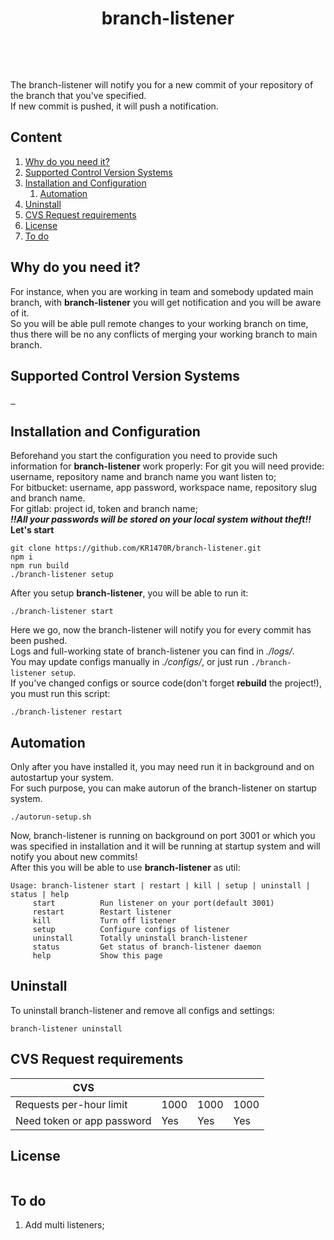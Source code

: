 


<p align="center">
	<strong>
		<h1 align="center">branch-listener</h1>
	</strong>
</p>
<p align="center">
  <a aria-label="branch-listener version"
    <img alt="" src="https://badgen.net/badge/branch-listener/6.0.7/grey">
  </a>
  <a aria-label="Node.js version">
    <img alt="" src="https://badgen.net/badge/node/>=18/green">
  </a>
  <a aria-label="NPM version">
    <img alt="" src="https://badgen.net/badge/npm/>=8.17/purple">
  </a>
  <a aria-label="Typescript version">
    <img alt="" src="https://badgen.net/badge/typescript/>=4/blue">
  </a>
</p>
<p align="center">
	<a aria-label="Axios version">
	    <img alt="" src="https://badgen.net/badge/axios/>=4/pink">
	  </a>
	  <a aria-label="Express version">
	    <img alt="" src="https://badgen.net/badge/express/>=4.18/red">
	  </a>
	    <a aria-label="Zsh/bash">
	    <img alt="" src="https://badgen.net/badge/bash/zsh/black">
	  </a>
	  </a>
	    <a aria-label="Linux">
	    <img alt="" src="https://badgen.net/badge/linux/any//yellow">
	  </a>
  </p>

The branch-listener will notify you for a new commit of your repository of the branch that you've specified.\
If new commit is pushed, it will push a notification.

## Content

1. [Why do you need it? ][1]
2. [Supported Control Version Systems][2]
3. [Installation and Configuration][3]
    1) [Automation][3.1]
4. [Uninstall][4]
5. [CVS Request requirements][5]
6. [License][6]
7. [To do][7]

## Why do you need it?
For instance, when you are working in team and somebody updated main branch, with **branch-listener** you will get notification and you will be aware of it.\
So you will be able pull remote changes to your working branch on time, thus there will be no any conflicts of merging your working branch to main branch.
## Supported Control Version Systems
<a href="https://github.com">
  <img alt="" src="https://img.shields.io/badge/github-%23121011.svg?style=for-the-badge&logo=github&logoColor=white">
</a><a href="https://bitbucket.org">
  <img alt="" src="https://img.shields.io/badge/bitbucket-%230047B3.svg?style=for-the-badge&logo=bitbucket&logoColor=white">
</a><a href="https://gitlab.com">
  <img alt="" src="https://img.shields.io/badge/gitlab-%23181717.svg?style=for-the-badge&logo=gitlab&logoColor=white">
</a>


## Installation and Configuration
Beforehand you start the configuration you need to provide such information for **branch-listener** work properly:
For git you will need provide: username, repository name and branch name you want listen to;\
For bitbucket: username, app password, workspace name, repository slug and branch name.\
For gitlab: project id, token and branch name;\
***‼️All your passwords will be stored on your local system without theft‼️***\
 **Let's start**
 
    git clone https://github.com/KR1470R/branch-listener.git
    npm i
    npm run build
    ./branch-listener setup
After you setup **branch-listener**, you will be able to run it:

    ./branch-listener start
Here we go, now the branch-listener will notify you for every commit has been pushed.\
Logs and full-working state of branch-listener you can find in *./logs/*.\
You may update configs manually in *./configs/*, or just run `./branch-listener setup`.\
If you've changed configs or source code(don't forget **rebuild** the project!), you must run this script:

    ./branch-listener restart

## Automation
Only after you have installed it, you may need run it in background and on autostartup your system.\
For such purpose, you can make autorun of the branch-listener on startup system.

    ./autorun-setup.sh
Now, branch-listener is running on background on port 3001 or which you was specified in installation and it will be running at startup system and will notify you about new commits!\
After this you will be able to use **branch-listener** as util:

    Usage: branch-listener start | restart | kill | setup | uninstall | status | help
         start          Run listener on your port(default 3001)
         restart        Restart listener
         kill           Turn off listener
         setup          Configure configs of listener
         uninstall      Totally uninstall branch-listener
         status         Get status of branch-listener daemon
         help           Show this page

## Uninstall
To uninstall branch-listener and remove all configs and settings: 

    branch-listener uninstall

## CVS Request requirements
| CVS | <img alt="" src="https://img.shields.io/badge/github-%23121011.svg?style=for-the-badge&logo=github&logoColor=white">	| <img alt="" src="https://img.shields.io/badge/bitbucket-%230047B3.svg?style=for-the-badge&logo=bitbucket&logoColor=white"> | <img alt="" src="https://img.shields.io/badge/gitlab-%23181717.svg?style=for-the-badge&logo=gitlab&logoColor=white"> |
|----------------------------|-------|-------|-------|
| Requests per-hour limit    | 1000  | 1000  | 1000  |
| Need token or app password | Yes   | Yes   | Yes   |
## License
<img alt="" src="https://camo.githubusercontent.com/982edb824038d4ed388cf47101d10d06c1e9e5cc2b23b32a15ead6185e35430e/68747470733a2f2f7777772e676e752e6f72672f67726170686963732f67706c76332d6f722d6c617465722e706e67">

## To do
 1. Add multi listeners;

[1]:https://github.com/KR1470R/branch-listener#why-do-you-need-it
[2]:https://github.com/KR1470R/branch-listener#supported-control-version-systems
[3]:https://github.com/KR1470R/branch-listener#installation-and-configuration
[3.1]:https://github.com/KR1470R/branch-listener#automation
[4]:https://github.com/KR1470R/branch-listener#uninstall
[5]:https://github.com/KR1470R/branch-listener#cvs-request-requirements
[6]:https://github.com/KR1470R/branch-listener#license
[7]:https://github.com/KR1470R/branch-listener#to-do
